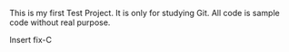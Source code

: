 This is my first Test Project. It is only for studying Git. All code is sample code without real purpose.


Insert fix-C
